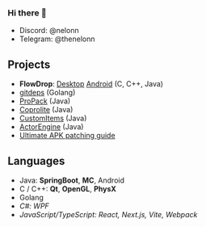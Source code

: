 ### Hi there 👋

- Discord: @nelonn
- Telegram: @thenelonn

## Projects

- **FlowDrop**: [Desktop](https://github.com/noseam-env/flowdrop-qt) [Android](https://github.com/noseam-env/flowdrop-android) (C, C++, Java)
- [gitdeps](https://github.com/Nelonn/gitdeps) (Golang)
- [ProPack](https://github.com/Nelonn/ProPack) (Java)
- [Coprolite](https://github.com/Nelonn/coprolite) (Java)
- [CustomItems](https://github.com/Nelonn/CustomItems) (Java)
- [ActorEngine](https://github.com/Nelonn/ActorEngine) (Java)
- [Ultimate APK patching guide](https://github.com/Nelonn/ultimate-apk-patching-guide)

## Languages

- Java: **SpringBoot**, **MC**, Android
- C / C++: **Qt**, **OpenGL**, **PhysX**
- Golang
- _C#: WPF_
- _JavaScript/TypeScript: React, Next.js, Vite, Webpack_
